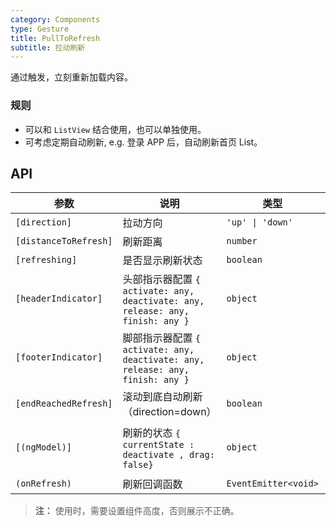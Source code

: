 ```yaml
---
category: Components
type: Gesture
title: PullToRefresh
subtitle: 拉动刷新
---
```


通过触发，立刻重新加载内容。

### 规则
- 可以和 `ListView` 结合使用，也可以单独使用。
- 可考虑定期自动刷新, e.g. 登录 APP 后，自动刷新首页 List。

## API

参数 | 说明 | 类型 | 默认值
----|-----|------|------
| `[direction]` | 拉动方向 | `'up' \| 'down'` | - |
| `[distanceToRefresh]` | 刷新距离 | `number` | `25` |
| `[refreshing]` | 是否显示刷新状态 | `boolean` | `false` |
| `[headerIndicator]` | 头部指示器配置 `{ activate: any, deactivate: any, release: any, finish: any }` | `object` | - |
| `[footerIndicator]` | 脚部指示器配置 `{ activate: any, deactivate: any, release: any, finish: any }` | `object` | - |
| `[endReachedRefresh]`| 滚动到底自动刷新（direction=down） | `boolean` | `false` | 
| `[(ngModel)]` | 刷新的状态 `{ currentState : deactivate , drag: false}` | `object` | `{ currentState : deactivate , drag: false}` |
| `(onRefresh)` | 刷新回调函数 | `EventEmitter<void>` | - |

> **注：**  使用时，需要设置组件高度，否则展示不正确。

